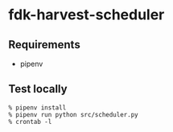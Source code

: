# fdk-harvest-scheduler

## Requirements
- pipenv

## Test locally
```
% pipenv install
% pipenv run python src/scheduler.py
% crontab -l
```
